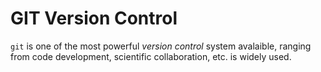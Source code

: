 # GIT Version Control
`git` is one of the most powerful *version control* system avalaible,
ranging from code development, scientific collaboration, etc.
is widely used.
